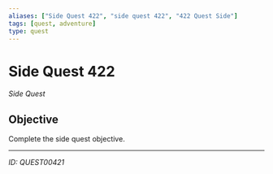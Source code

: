 ```yaml
---
aliases: ["Side Quest 422", "side quest 422", "422 Quest Side"]
tags: [quest, adventure]
type: quest
---
```


# Side Quest 422

*Side Quest*

## Objective
Complete the side quest objective.

---
*ID: QUEST00421*